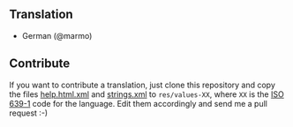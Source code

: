 Translation
------------

  * German (@marmo)

Contribute
----------

If you want to contribute a translation, just clone this repository and copy
the files [help.html.xml](app/src/main/res/values/help.html.xml) and [strings.xml](app/src/main/res/values/strings.xml) to `res/values-XX`, where `XX` is the [ISO 639-1](http://en.wikipedia.org/wiki/ISO_639-1)
code for the language. Edit them accordingly and send me a pull request :-)
